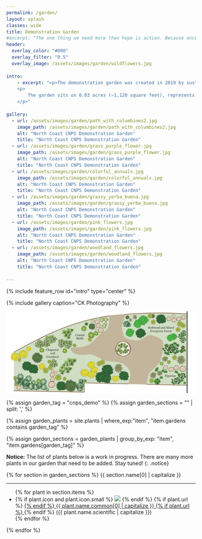 ```yaml
---
permalink: /garden/
layout: splash
classes: wide
title: Demonstration Garden 
#excerpt: "The one thing we need more than hope is action. Because once we start to act, hope is everywhere - Greta Thunberg"
header:
  overlay_color: "#000"
  overlay_filter: "0.5"
  overlay_image: /assets/images/garden/wildflowers.jpg

intro:
    - excerpt: "<p>The demonstration garden was created in 2019 by sustainable landscape designer Christine Kelly, with the help of CNPS and Helping Humboldt volunteers. It also functions as a living seed bank for the nursery.</p>
    <p>
        The garden sits on 0.03 acres (~1,120 square feet), represents 4 distinctive eco-systems, and is home to over 90 species of Humboldt County and California native plants. Diligent plant labeling makes this garden especially useful for aspiring botanists. 
    </p>" 

gallery:
  - url: /assets/images/garden/path_with_columbines2.jpg
    image_path: /assets/images/garden/path_with_columbines2.jpg
    alt: "North Coast CNPS Demonstration Garden"
    title: "North Coast CNPS Demonstration Garden"
  - url: /assets/images/garden/grass_purple_flower.jpg
    image_path: /assets/images/garden/grass_purple_flower.jpg
    alt: "North Coast CNPS Demonstration Garden"
    title: "North Coast CNPS Demonstration Garden"
  - url: /assets/images/garden/colorful_annuals.jpg
    image_path: /assets/images/garden/colorful_annuals.jpg
    alt: "North Coast CNPS Demonstration Garden"
    title: "North Coast CNPS Demonstration Garden"
  - url: /assets/images/garden/grassy_yerba_buena.jpg
    image_path: /assets/images/garden/grassy_yerba_buena.jpg
    alt: "North Coast CNPS Demonstration Garden"
    title: "North Coast CNPS Demonstration Garden"
  - url: /assets/images/garden/pink_flowers.jpg
    image_path: /assets/images/garden/pink_flowers.jpg
    alt: "North Coast CNPS Demonstration Garden"
    title: "North Coast CNPS Demonstration Garden"
  - url: /assets/images/garden/woodland_flowers.jpg
    image_path: /assets/images/garden/woodland_flowers.jpg
    alt: "North Coast CNPS Demonstration Garden"
    title: "North Coast CNPS Demonstration Garden"

---
```


{% include feature_row id="intro" type="center" %}

{% include gallery caption="CK Photography" %}

<img src="/assets/images/garden/map.jpg">

<!-- filter all plants to find those with cnps_demo in garden -->
{% assign garden_tag = "cnps_demo" %}
{% assign garden_sections = "" | split: ',' %}

{% assign garden_plants = site.plants | where_exp:"item",
    "item.gardens contains garden_tag" %}

{% assign garden_sections = garden_plants | group_by_exp: "item",
    "item.gardens[garden_tag]" %}

**Notice:** The list of plants below is a work in progress. There are many more plants in our garden that need to be added. Stay tuned! 
{: .notice}

{% for section in garden_sections %}
{{ section.name[0] | capitalize }}<br/>
<hr>
<ul class="plant_list">
    {% for plant in section.items %}
<li>
{% if plant.icon and plant.icon.small %}
<img src='{{plant.icon.small.url}}' />
{% endif %}
{% if plant.url %}
<a href="{{plant.url}}">
{% endif %}
{{ plant.name.common[0] | capitalize }}
{% if plant.url %}
</a>
{% endif %}
({{ plant.name.scientific | capitalize }})
</li>
    {% endfor %}
</ul>
{% endfor %}

